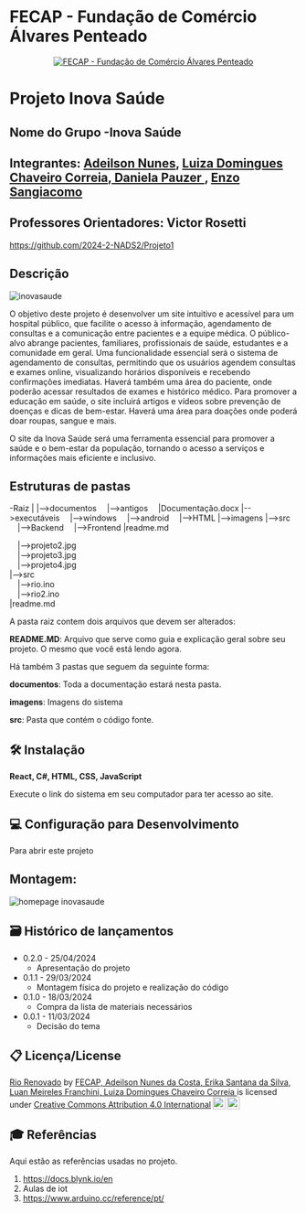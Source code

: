 # FECAP - Fundação de Comércio Álvares Penteado

<p align="center">
<a href= "https://www.fecap.br/"><img src="https://encrypted-tbn0.gstatic.com/images?q=tbn:ANd9GcRhZPrRa89Kma0ZZogxm0pi-tCn_TLKeHGVxywp-LXAFGR3B1DPouAJYHgKZGV0XTEf4AE&usqp=CAU" alt="FECAP - Fundação de Comércio Álvares Penteado" border="0"></a>
</p>

# Projeto Inova Saúde

## Nome do Grupo -Inova Saúde

## Integrantes: <a href="https://github.com/AdeilsonNunes">Adeilson Nunes</a>, <a href="https://github.com/luiza1205">Luiza Domingues Chaveiro Correia</a>,<a href="https://github.com/DaniPauzerAds"> Daniela Pauzer </a>, <a href="https://github.com/enzosangiacomo">Enzo Sangiacomo</a>

## Professores Orientadores: Victor Rosetti
https://github.com/2024-2-NADS2/Projeto1
## Descrição
![inovasaude](https://github.com/user-attachments/assets/a8b1738e-0a62-41e2-a2ce-922b4c5d6961)

<p>O objetivo deste projeto é desenvolver um site intuitivo e acessível para um hospital público, que facilite o acesso à informação, agendamento de consultas e a comunicação entre pacientes e a equipe médica. O público-alvo abrange pacientes, familiares, profissionais de saúde, estudantes e a comunidade em geral.
Uma funcionalidade essencial será o sistema de agendamento de consultas, permitindo que os usuários agendem consultas e exames online, visualizando horários disponíveis e recebendo confirmações imediatas. Haverá também uma área do paciente, onde poderão acessar resultados de exames e histórico médico.
Para promover a educação em saúde, o site incluirá artigos e vídeos sobre prevenção de doenças e dicas de bem-estar. Haverá uma área para doações onde poderá doar roupas, sangue e mais. 

O site da Inova Saúde será uma ferramenta essencial para promover a saúde e o bem-estar da população, tornando o acesso a serviços e informações mais eficiente e inclusivo.</p>

## Estruturas de pastas 

-Raiz
|
|-->documentos
 |-->antigos
 |Documentação.docx
|-->executáveis
 |-->windows
 |-->android
 |-->HTML
|-->imagens
|-->src
 |-->Backend
 |-->Frontend
|readme.md
  

 
  &emsp;|-->projeto2.jpg<br>
  &emsp;|-->projeto3.jpg<br>
  &emsp;|-->projeto4.jpg<br>
|-->src<br>
  &emsp;|-->rio.ino<br>
  &emsp;|-->rio2.ino<br>
|readme.md<br>

A pasta raiz contem dois arquivos que devem ser alterados:

<b>README.MD</b>: Arquivo que serve como guia e explicação geral sobre seu projeto. O mesmo que você está lendo agora.

Há também 3 pastas que seguem da seguinte forma:

<b>documentos</b>: Toda a documentação estará nesta pasta.

<b>imagens</b>: Imagens do sistema

<b>src</b>: Pasta que contém o código fonte.

## 🛠 Instalação

<b>React, C#, HTML, CSS, JavaScript</b>

Execute o link do sistema em seu computador para ter acesso ao site.


## 💻 Configuração para Desenvolvimento

Para abrir este projeto


## Montagem:
![homepage inovasaude](https://github.com/user-attachments/assets/829c7848-31aa-441e-bd24-99252317b52e)



## 🗃 Histórico de lançamentos

* 0.2.0 - 25/04/2024
    * Apresentação do projeto
* 0.1.1 - 29/03/2024
    * Montagem física do projeto e realização do código
* 0.1.0 - 18/03/2024
    * Compra da lista de materiais necessários
* 0.0.1 - 11/03/2024
    * Decisão do tema
## 📋 Licença/License
<p xmlns:cc="http://creativecommons.org/ns#" xmlns:dct="http://purl.org/dc/terms/"><a property="dct:title" rel="cc:attributionURL" href="https://github.com/2024-1-NADS1-B/Projeto6">Rio Renovado</a> by <a rel="cc:attributionURL dct:creator" property="cc:attributionName" href="https://github.com/2024-1-NADS1-B/Projeto6">FECAP, Adeilson Nunes da Costa, Erika Santana da Silva, Luan Meireles Franchini, Luiza Domingues Chaveiro Correia </a> is licensed under <a href="https://creativecommons.org/licenses/by/4.0/?ref=chooser-v1" target="_blank" rel="license noopener noreferrer" style="display:inline-block;">Creative Commons Attribution 4.0 International<img style="height:22px!important;margin-left:3px;vertical-align:text-bottom;" src="https://mirrors.creativecommons.org/presskit/icons/cc.svg?ref=chooser-v1" alt=""><img style="height:22px!important;margin-left:3px;vertical-align:text-bottom;" src="https://mirrors.creativecommons.org/presskit/icons/by.svg?ref=chooser-v1" alt=""></a></p>

## 🎓 Referências

Aqui estão as referências usadas no projeto.

1. <https://docs.blynk.io/en>
2. Aulas de iot
3. <https://www.arduino.cc/reference/pt/>
